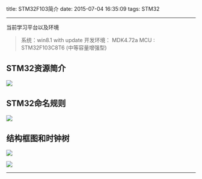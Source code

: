 title: STM32F103简介
date: 2015-07-04 16:35:09
tags: STM32

---

当前学习平台以及环境

> 系统：win8.1 with update
> 开发环境： MDK4.72a
> MCU : STM32F103C8T6 (中等容量增强型)

<!--more -->

## STM32资源简介

![](http://7xk1z1.com1.z0.glb.clouddn.com/newbie_stm32brief1.gif)

## STM32命名规则

![](http://7xk1z1.com1.z0.glb.clouddn.com/newbie_stm32brief2.gif)


## 结构框图和时钟树

![](http://7xk1z1.com1.z0.glb.clouddn.com/newbie_stm32brief3.gif)

![](http://7xk1z1.com1.z0.glb.clouddn.com/newbie_stm32brief4.gif)

***

